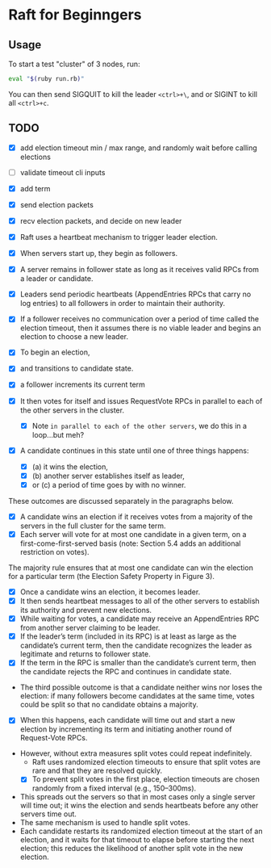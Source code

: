 # Raft for Beginngers

## Usage
To start a test "cluster" of 3 nodes, run:

```bash
eval "$(ruby run.rb)"
```

You can then send SIGQUIT to kill the leader `<ctrl>+\`, and or SIGINT to kill all `<ctrl>+c`.

## TODO

- [x] add election timeout min / max range, and randomly wait before calling elections
- [ ] validate timeout cli inputs
- [x] add term
- [x] send election packets
- [x] recv election packets, and decide on new leader


- [x] Raft uses a heartbeat mechanism to trigger leader election. 
- [x] When servers start up, they begin as followers. 
- [x] A server remains in follower state as long as it receives valid RPCs from a leader or candidate.
- [x] Leaders send periodic heartbeats (AppendEntries RPCs that carry no log entries) to all followers in order to maintain their authority. 
- [x] If a follower receives no communication over a period of time called the election timeout, then it assumes there is no viable leader and begins an election to choose a new leader.
- [x] To begin an election, 
 - [x] and transitions to candidate state. 
 - [x] a follower increments its current term
 - [x] It then votes for itself and issues RequestVote RPCs in parallel to each of the other servers in the cluster.
   - [x] Note `in parallel to each of the other servers`, we do this in a loop...but meh?
- [x] A candidate continues in this state until one of three things happens: 
  - [x] (a) it wins the election, 
  - [x] (b) another server establishes itself as leader,
  - [x] or (c) a period of time goes by with no winner.

These outcomes are discussed separately in the paragraphs below.

- [x] A candidate wins an election if it receives votes from a majority of the servers in the full cluster for the same term. 
- [x] Each server will vote for at most one candidate in a given term, on a first-come-first-served basis (note: Section 5.4 adds an additional restriction on votes). 

The majority rule ensures that at most one candidate can win the election for a particular term (the Election Safety Property in Figure 3). 
- [x] Once a candidate wins an election, it becomes leader. 
- [x] It then sends heartbeat messages to all of the other servers to establish its authority and prevent new elections.
- [x] While waiting for votes, a candidate may receive an AppendEntries RPC from another server claiming to be leader. 
- [x] If the leader’s term (included in its RPC) is at least as large as the candidate’s current term, then the candidate recognizes the leader as legitimate and returns to follower state. 
- [x] If the term in the RPC is smaller than the candidate’s current term, then the candidate rejects the RPC and continues in candidate state.

- The third possible outcome is that a candidate neither wins nor loses the election: if many followers become candidates at the same time, votes could be split so that no candidate obtains a majority.
- [x] When this happens, each candidate will time out and start a new election by incrementing its term and initiating another round of Request-Vote RPCs. 
- However, without extra measures split votes could repeat indefinitely.
  - Raft uses randomized election timeouts to ensure that split votes are rare and that they are resolved quickly. 
  - [x] To prevent split votes in the first place, election timeouts are chosen randomly from a fixed interval (e.g., 150–300ms). 
- This spreads out the servers so that in most cases only a single server will time out; it wins the election and sends heartbeats before any other servers time out. 
- The same mechanism is used to handle split votes. 
- Each candidate restarts its randomized election timeout at the start of an election, and it waits for that timeout to elapse before starting the next election; this reduces the likelihood of another split vote in the new election. 
